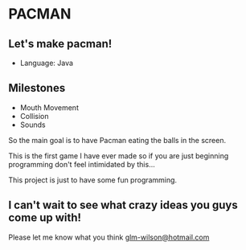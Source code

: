 PACMAN
======


Let's make pacman!
------------------------------------------------

+ Language: Java


Milestones
------------------------------------------------

+ Mouth Movement
+ Collision
+ Sounds

So the main goal is to have Pacman eating the balls in the screen.

This is the first game I have ever made so if you are just beginning programming don't feel intimidated by this...

This project is just to have some fun programming.

I can't wait to see what crazy ideas you guys come up with! 
------------------------------------------------------------

Please let me know what you think <a href="mailto:glm-wilson@hotmail.com">glm-wilson@hotmail.com</a>
